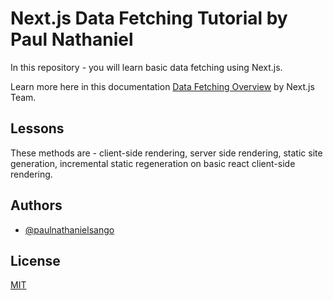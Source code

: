 
# Next.js Data Fetching Tutorial by Paul Nathaniel

In this repository - you will learn basic data fetching using Next.js.

Learn more here in this documentation [Data Fetching Overview](https://nextjs.org/docs/basic-features/data-fetching/overview) by Next.js Team. 
## Lessons

These methods are - client-side rendering, server side rendering, static site generation, incremental static regeneration on basic react client-side rendering.

## Authors

- [@paulnathanielsango](https://github.com/paulnathanielsango)


## License

[MIT](https://choosealicense.com/licenses/mit/)
